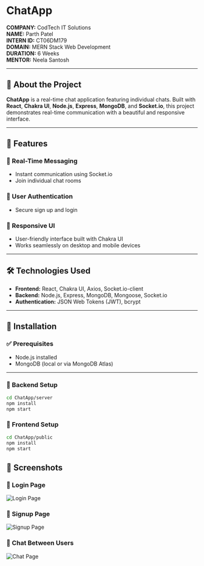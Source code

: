 # ChatApp

**COMPANY:** CodTech IT Solutions  
**NAME:** Parth Patel  
**INTERN ID:** CT06DM179  
**DOMAIN:** MERN Stack Web Development  
**DURATION:** 6 Weeks  
**MENTOR:** Neela Santosh

---

## 📱 About the Project

**ChatApp** is a real-time chat application featuring individual chats. Built with **React**, **Chakra UI**, **Node.js**, **Express**, **MongoDB**, and **Socket.io**, this project demonstrates real-time communication with a beautiful and responsive interface.

---

## 🚀 Features

### 🔹 Real-Time Messaging
- Instant communication using Socket.io
- Join individual chat rooms

### 🔹 User Authentication
- Secure sign up and login

### 🔹 Responsive UI
- User-friendly interface built with Chakra UI
- Works seamlessly on desktop and mobile devices

---

## 🛠️ Technologies Used

- **Frontend:** React, Chakra UI, Axios, Socket.io-client  
- **Backend:** Node.js, Express, MongoDB, Mongoose, Socket.io  
- **Authentication:** JSON Web Tokens (JWT), bcrypt

---

## 🧩 Installation

### ✅ Prerequisites
- Node.js installed
- MongoDB (local or via MongoDB Atlas)

---

### 🔧 Backend Setup

```bash
cd ChatApp/server
npm install
npm start

```
### 🔧 Frontend Setup

```bash
cd ChatApp/public
npm install
npm start

```

## 📸 Screenshots

### 🔐 Login Page  
![Login Page](https://github.com/user-attachments/assets/7dd4a83f-e24d-47a5-ab88-55ccd39f3c2a)

### 📝 Signup Page  
![Signup Page](https://github.com/user-attachments/assets/6d97b935-aedc-422f-9642-a102b233b39e)

### 💬 Chat Between Users  
![Chat Page](https://github.com/user-attachments/assets/49dafc9e-bd18-43fb-a8af-7a7fcd458a5a)




